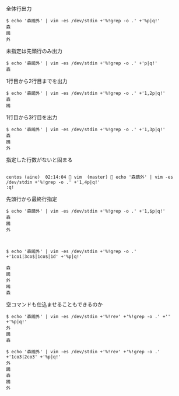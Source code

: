 

全体行出力

```
$ echo '森鴎外' | vim -es /dev/stdin +'%!grep -o .' +'%p|q!'
森
鴎
外
```


未指定は先頭行のみ出力
```
$ echo '森鴎外' | vim -es /dev/stdin +'%!grep -o .' +'p|q!'
森
```

1行目から2行目までを出力

```
$ echo '森鴎外' | vim -es /dev/stdin +'%!grep -o .' +'1,2p|q!'
森
鴎
```


1行目から3行目を出力

```
$ echo '森鴎外' | vim -es /dev/stdin +'%!grep -o .' +'1,3p|q!'
森
鴎
外

```


指定した行数がないと固まる

```

centos (aine)  02:14:04  vim  (master)  echo '森鴎外' | vim -es /dev/stdin +'%!grep -o .' +'1,4p|q!'
:q!
```

先頭行から最終行指定

```
$ echo '森鴎外' | vim -es /dev/stdin +'%!grep -o .' +'1,$p|q!'
森
鴎
外

```



```


$ echo '森鴎外' | vim -es /dev/stdin +'%!grep -o .' +'1co1|3co$|1co$|1d' +'%p|q!'

森
鴎
外
鴎
森

```



空コマンドも仕込ませることもできるのか

```
$ echo '森鴎外' | vim -es /dev/stdin +'%!rev' +'%!grep -o .' +'' +'%p|q!'
外
鴎
森
```


```
$ echo '森鴎外' | vim -es /dev/stdin +'%!rev' +'%!grep -o .' +'1co3|2co3' +'%p|q!'
外
鴎
森
鴎
外
```
